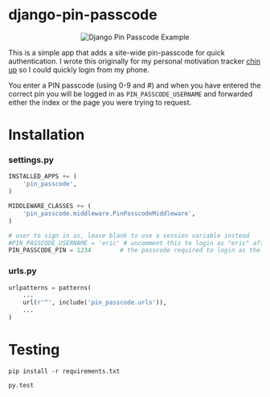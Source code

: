 django-pin-passcode
===================

<p align="center"><img src="https://github.com/ckcollab/django-pin-passcode/raw/master/docs/screenshot.png" alt="Django Pin Passcode Example"></p>

This is a simple app that adds a site-wide pin-passcode for quick authentication. I wrote this originally for my personal
motivation tracker [chin up](https://github.com/ckcollab/chin-up) so I could quickly login from my phone.

You enter a PIN passcode (using 0-9 and #) and when you have entered the correct pin you will be logged in as `PIN_PASSCODE_USERNAME`
and forwarded either the index or the page you were trying to request.


Installation
============

### settings.py

```python
INSTALLED_APPS += (
    'pin_passcode',
)
```

```python
MIDDLEWARE_CLASSES += (
    'pin_passcode.middleware.PinPasscodeMiddleware',
)
```

```python
# user to sign in as, leave blank to use a session variable instead
#PIN_PASSCODE_USERNAME = 'eric' # uncomment this to login as "eric" after valid pin code is entered 
PIN_PASSCODE_PIN = 1234        # the passcode required to login as the above user, using 0-9 and '#'
```

### urls.py

```python
urlpatterns = patterns(
    ...
    url(r'^', include('pin_passcode.urls')),
    ...
)
```


Testing
=======

`pip install -r requirements.txt`

`py.test`
